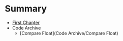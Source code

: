 # Summary

* [First Chapter](chapter1.md)
* Code Archive
  * [Compare Float](Code Archive/Compare Float)
